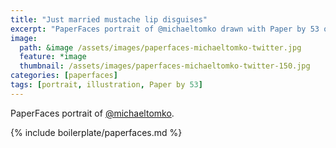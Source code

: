 ```yaml
---
title: "Just married mustache lip disguises"
excerpt: "PaperFaces portrait of @michaeltomko drawn with Paper by 53 on an iPad."
image: 
  path: &image /assets/images/paperfaces-michaeltomko-twitter.jpg 
  feature: *image
  thumbnail: /assets/images/paperfaces-michaeltomko-twitter-150.jpg
categories: [paperfaces]
tags: [portrait, illustration, Paper by 53]
---
```


PaperFaces portrait of [@michaeltomko](https://twitter.com/michaeltomko).

{% include boilerplate/paperfaces.md %}
